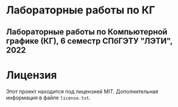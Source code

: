 # Лабораторные работы по КГ

## Лабораторные работы по Компьютерной графике (КГ), 6 семестр СПбГЭТУ "ЛЭТИ", 2022

# Лицензия

Этот проект находится под лицензией MIT. Дополнительная информация в файле `license.txt`.